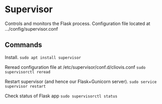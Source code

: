 # Supervisor
Controls and monitors the Flask process.
Configuration file located at .../config/supervisor.conf

## Commands

Install.
`sudo apt install supervisor`

Reread configuration file at /etc/supervisor/conf.d/cliovis.conf
`sudo supervisorctl reread`

Restart supervisor (and hence our Flask+Gunicorn server).
`sudo service supervisor restart`

Check status of Flask app
`sudo supervisorctl status`
